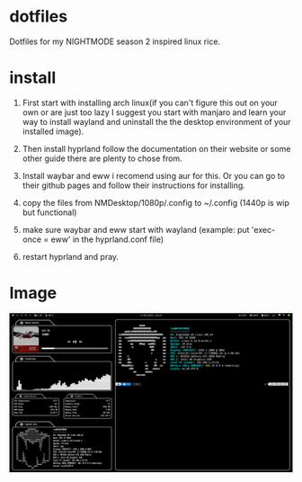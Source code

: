 # dotfiles
Dotfiles for my NIGHTMODE season 2 inspired linux rice.

# install

1. First start with installing arch linux(if you can't figure this out on your own or are just too lazy I suggest you start with manjaro and learn your way to install wayland and uninstall the the desktop environment of your installed image).

2. Then install hyprland follow the documentation on their website or some other guide there are plenty to chose from.

3. Install waybar and eww i recomend using aur for this. Or you can go to their github pages and follow their instructions for installing.

4. copy the files from NMDesktop/1080p/.config to ~/.config (1440p is wip but functional)

5. make sure waybar and eww start with wayland (example: put 'exec-once = eww' in the hyprland.conf file)

6. restart hyprland and pray.

# Image
![iamge](img/desktop1.png)
